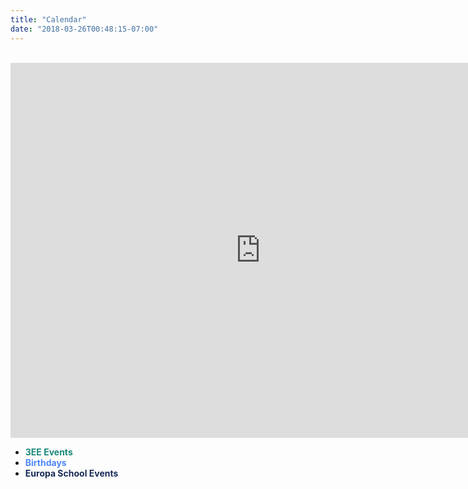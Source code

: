 ```yaml
---
title: "Calendar"
date: "2018-03-26T00:48:15-07:00"
---
```


<br/>

<iframe src="https://calendar.google.com/calendar/b/2/embed?title=Class%203EE%20Calendar&amp;height=600&amp;wkst=1&amp;bgcolor=%23FFFFFF&amp;src=europa.ee.2016%40gmail.com&amp;color=%231B887A&amp;src=uuhn0nb244pv3reh1bbs6m4fps%40group.calendar.google.com&amp;color=%234f86f7&amp;src=https://mis.europaschooluk.org/iCalendar?dName=europa&feed=ec193f4d-1236-4686-b22b-4384d276ef1b&amp;color=%23182C57&amp;" style="border-width:0" width="800" height="600" frameborder="0" scrolling="no"></iframe>

<br/>

* <span style="color:#1B887A">**3EE Events**<span>
* <span style="color:#4f86f7">**Birthdays**</span>
* <span style="color:#182C57">**Europa School Events**</span>

